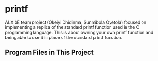 # printf
ALX SE team project (Okeiyi Chidinma, Sunmibola Oyetola) focused on implementing a replica of the standard printf function used in the C programming language. This is about owning your own printf function and being able to use it in place of the standard printf function.
## Program Files in This Project

